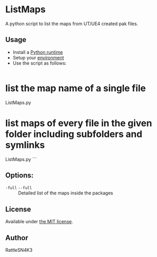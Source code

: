ListMaps
==========================
A python script to list the maps from UT/UE4 created pak files.

## Usage

- Install a [Python runtime](https://www.python.org/downloads/)
- Setup your [environment](https://docs.python.org/2/using/index.html)
- Use the script as follows:  
    ```
# list the map name of a single file
ListMaps.py <file>

# list maps of every file in the given folder including subfolders and symlinks
ListMaps.py <folder>
    ```


## Options:
<dl>
  <dt><code>-full</code>  <code>--full</code></dt>
  <dd>Detailed list of the maps inside the packages</dd>
</dl>

## License
Available under [the MIT license](http://opensource.org/licenses/mit-license.php).

## Author
RattleSN4K3
